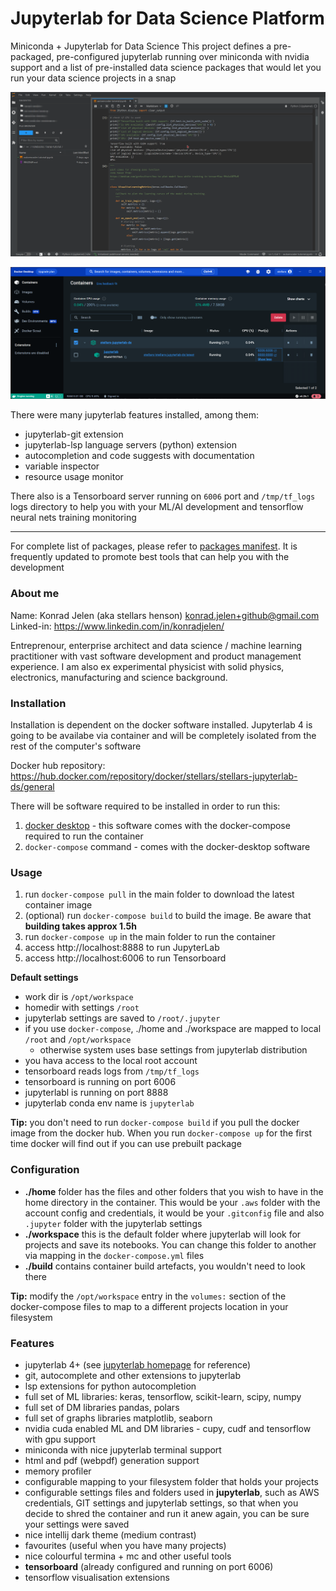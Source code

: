 # Jupyterlab for Data Science Platform
Miniconda + Jupyterlab for Data Science
This project defines a pre-packaged, pre-configured jupyterlab running over miniconda with nvidia support and 
a list of pre-installed data science packages that would let you run your data science projects in a snap

![](./doc/jupyterlab.png)

<!-- ![](./doc/jupyterlab-launcher.png) -->

![](./doc/docker-desktop.png)

There were many jupyterlab features installed, among them:
- jupyterlab-git extension
- jupyterlab-lsp language servers (python) extension
- autocompletion and code suggests with documentation
- variable inspector
- resource usage monitor

There also is a Tensorboard server running on `6006` port and `/tmp/tf_logs` logs directory to help you with your ML/AI development and tensorflow neural nets training monitoring

-----

For complete list of packages, please refer to [packages manifest](https://github.com/stellarshenson/stellars-jupyterlab-ds/blob/main/build/conf/environment.yml). It is frequently updated to promote best tools that can help you with the development

### About me
Name: Konrad Jelen (aka stellars henson) <konrad.jelen+github@gmail.com>  
Linked-in: https://www.linkedin.com/in/konradjelen/

Entreprenour, enterprise architect and data science / machine learning practitioner with vast software development and product management experience. I am also ex experimental physicist with solid physics, electronics, manufacturing and science background. 

### Installation

Installation is dependent on the docker software installed.
Jupyterlab 4 is going to be availabe via container and will
be completely isolated from the rest of the computer's software

Docker hub repository: https://hub.docker.com/repository/docker/stellars/stellars-jupyterlab-ds/general

There will be software required to be installed in order to run this:

1. [docker desktop](https://www.docker.com/products/docker-desktop/) - this software comes with the docker-compose required to run the container
2. `docker-compose` command - comes with the docker-desktop software

### Usage

1. run `docker-compose pull` in the main folder to download the latest container image 
2. (optional) run `docker-compose build` to build the image. Be aware that __building takes approx 1.5h__
3. run `docker-compose up` in the main folder to run the container
4. access http://localhost:8888 to run JupyterLab
5. access http://localhost:6006 to run Tensorboard


**Default settings**
- work dir is `/opt/workspace`
- homedir with settings `/root`
- jupyterlab settings are saved to `/root/.jupyter`
- if you use `docker-compose`, ./home and ./workspace are mapped to local `/root` and `/opt/workspace`
    - otherwise system uses base settings from jupyterlab distribution
- you hava access to the local root account
- tensorboard reads logs from `/tmp/tf_logs`
- tensorboard is running on port 6006
- jupyterlabl is running on port 8888
- jupyterlab conda env name is `jupyterlab`


**Tip:** you don't need to run `docker-compose build` if you pull the docker image from the docker hub. When you run `docker-compose up` for the first time docker will find out if you can use prebuilt package 

### Configuration

- **./home** folder has the files and other folders that you wish to have in the home directory in the container. This would be your `.aws` folder with the account config and credentials, it would be your `.gitconfig` file and also `.jupyter` folder with the jupyterlab settings
- **./workspace** this is the default folder where jupyterlab will look for projects and save its notebooks. You can change this folder to another via mapping in the `docker-compose.yml` files 
- **./build** contains container build artefacts, you wouldn't need to look there

**Tip:** modify the `/opt/workspace` entry in the `volumes:` section of the<br>docker-compose files to map to a different projects location in your filesystem 

### Features
* jupyterlab 4+ (see [jupyterlab homepage](https://jupyterlab.readthedocs.io/en/latest) for reference)
* git, autocomplete and other extensions to jupyterlab
* lsp extensions for python autocompletion
* full set of ML libraries: keras, tensorflow, scikit-learn, scipy, numpy
* full set of DM libraries pandas, polars
* full set of graphs libraries matplotlib, seaborn
* nvidia cuda enabled ML and DM libraries - cupy, cudf and tensorflow with gpu support
* miniconda with nice jupyterlab terminal support
* html and pdf (webpdf) generation support
* memory profiler
* configurable mapping to your filesystem folder that holds your projects
* configurable settings files and folders used in __jupyterlab__, such as AWS credentials, GIT settings and jupyterlab settings, so that when you decide to shred the container and run it anew again, you can be sure your settings were saved
* nice intellij dark theme (medium contrast)
* favourites (useful when you have many projects)
* nice colourful termina + mc and other useful tools
* __tensorboard__ (already configured and running on port 6006)
* tensorflow visualisation extensions

<!-- EOF -->
